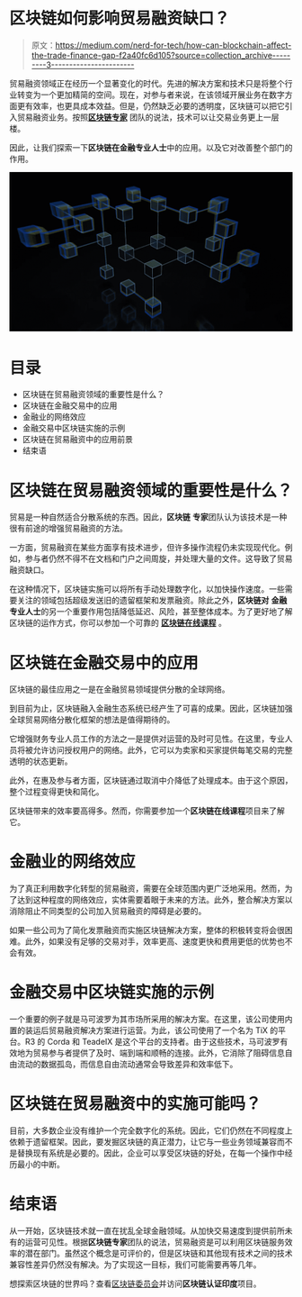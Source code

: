 # 区块链如何影响贸易融资缺口？

> 原文：<https://medium.com/nerd-for-tech/how-can-blockchain-affect-the-trade-finance-gap-f2a40fc6d105?source=collection_archive---------3----------------------->

贸易融资领域正在经历一个显著变化的时代。先进的解决方案和技术只是将整个行业转变为一个更加精简的空间。现在，对参与者来说，在该领域开展业务在数字方面更有效率，也更具成本效益。但是，仍然缺乏必要的透明度，区块链可以把它引入贸易融资业务。按照[**区块链专家**](https://www.blockchain-council.org/certifications/certified-blockchain-professional-expert/) 团队的说法，技术可以让交易业务更上一层楼。

因此，让我们探索一下**区块链在金融专业人士**中的应用。以及它对改善整个部门的作用。

![](img/9ebdf3b1ded23a1b003dcbd4f3d34423.png)

# 目录

*   区块链在贸易融资领域的重要性是什么？
*   区块链在金融交易中的应用
*   金融业的网络效应
*   金融交易中区块链实施的示例
*   区块链在贸易融资中的应用前景
*   结束语

# 区块链在贸易融资领域的重要性是什么？

贸易是一种自然适合分散系统的东西。因此，**区块链** **专家**团队认为该技术是一种很有前途的增强贸易融资的方法。

一方面，贸易融资在某些方面享有技术进步，但许多操作流程仍未实现现代化。例如，参与者仍然不得不在文档和门户之间周旋，并处理大量的文件。这导致了贸易融资缺口。

在这种情况下，区块链实施可以将所有手动处理数字化，以加快操作速度。一些需要关注的领域包括超级发送旧的遗留框架和发票融资。除此之外，**区块链对** **金融专业人士**的另一个重要作用包括降低延迟、风险，甚至整体成本。为了更好地了解区块链的运作方式，你可以参加一个可靠的 [**区块链在线课程**](https://www.blockchain-council.org/online-training/) 。

# 区块链在金融交易中的应用

区块链的最佳应用之一是在金融贸易领域提供分散的全球网络。

到目前为止，区块链融入金融生态系统已经产生了可喜的成果。因此，区块链加强全球贸易网络分散化框架的想法是值得期待的。

它增强财务专业人员工作的方法之一是提供对运营的及时可见性。在这里，专业人员将被允许访问授权用户的网络。此外，它可以为卖家和买家提供每笔交易的完整透明的状态更新。

此外，在惠及参与者方面，区块链通过取消中介降低了处理成本。由于这个原因，整个过程变得更快和简化。

区块链带来的效率要高得多。然而，你需要参加一个**区块链在线课程**项目来了解它。

# 金融业的网络效应

为了真正利用数字化转型的贸易融资，需要在全球范围内更广泛地采用。然而，为了达到这种程度的网络效应，实体需要着眼于未来的方法。此外，整合解决方案以消除阻止不同类型的公司加入贸易融资的障碍是必要的。

如果一些公司为了简化发票融资而实施区块链解决方案，整体的积极转变将会很困难。此外，如果没有足够的交易对手，效率更高、速度更快和费用更低的优势也不会有效。

# 金融交易中区块链实施的示例

一个重要的例子就是马可波罗为其市场所采用的解决方案。在这里，该公司使用内置的装运后贸易融资解决方案进行运营。为此，该公司使用了一个名为 TiX 的平台。R3 的 Corda 和 TeadeIX 是这个平台的支持者。由于这些技术，马可波罗有效地为贸易参与者提供了及时、端到端和顺畅的连接。此外，它消除了阻碍信息自由流动的数据孤岛，而信息自由流动通常会导致差异和效率低下。

# 区块链在贸易融资中的实施可能吗？

目前，大多数企业没有维护一个完全数字化的系统。因此，它们仍然在不同程度上依赖于遗留框架。因此，要发掘区块链的真正潜力，让它与一些业务领域兼容而不是替换现有系统是必要的。因此，企业可以享受区块链的好处，在每一个操作中经历最小的中断。

# 结束语

从一开始，区块链技术就一直在扰乱全球金融领域。从加快交易速度到提供前所未有的运营可见性。根据**区块链专家**团队的说法，贸易融资是可以利用区块链服务效率的潜在部门。虽然这个概念是可评价的，但是区块链和其他现有技术之间的技术兼容性差异仍然没有解决。为了实现这一目标，我们可能需要再等几年。

想探索区块链的世界吗？查看[区块链委员会](https://www.blockchain-council.org/)并访问**区块链认证印度**项目。